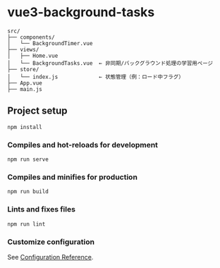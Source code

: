 # vue3-background-tasks

```
src/
├── components/
│   └── BackgroundTimer.vue
├── views/
│   ├── Home.vue
│   └── BackgroundTasks.vue  ← 非同期/バックグラウンド処理の学習用ページ
├── store/
│   └── index.js             ← 状態管理（例：ロード中フラグ）
├── App.vue
├── main.js
```


## Project setup
```
npm install
```

### Compiles and hot-reloads for development
```
npm run serve
```

### Compiles and minifies for production
```
npm run build
```

### Lints and fixes files
```
npm run lint
```

### Customize configuration
See [Configuration Reference](https://cli.vuejs.org/config/).
